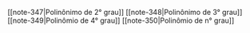 
[[note-347|Polinônimo de 2° grau]]
[[note-348|Polinônimo de 3° grau]]
[[note-349|Polinômio de 4° grau]]
[[note-350|Polinômio de n° grau]]
